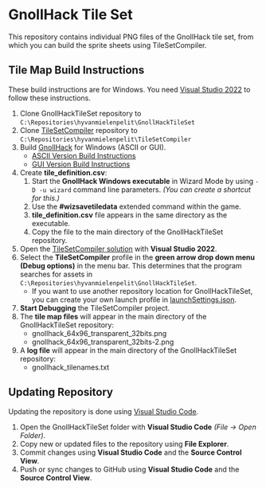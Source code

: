 # GnollHack Tile Set

This repository contains individual PNG files of the GnollHack tile set, from which you can build the sprite sheets using TileSetCompiler.

## Tile Map Build Instructions

These build instructions are for Windows. You need  [Visual Studio 2022](https://visualstudio.microsoft.com/vs/) to follow these instructions.

1. Clone GnollHackTileSet repository to `C:\Repositories\hyvanmielenpelit\GnollHackTileSet`
2. Clone [TileSetCompiler](https://github.com/hyvanmielenpelit/TileSetCompiler) repository to `C:\Repositories\hyvanmielenpelit\TileSetCompiler`
3. Build [GnollHack](https://github.com/hyvanmielenpelit/GnollHack) for Windows (ASCII or GUI).
    - [ASCII Version Build Instructions](https://github.com/hyvanmielenpelit/GnollHack/wiki/Build-Instructions-for-ASCII-Version-on-Windows)
    - [GUI Version Build Instructions](https://github.com/hyvanmielenpelit/GnollHack/wiki/Build-Instructions-for-Windows-GUI-Version-on-Windows)
4. Create **tile_definition.csv**:
    1. Start the **GnollHack Windows executable**  in Wizard Mode by using `-D -u wizard` command line parameters. *(You can create a shortcut for this.)*
    2. Use the **#wizsavetiledata** extended command within the game.
    3. **tile_definition.csv** file appears in the same directory as the executable.
    4. Copy the file to the main directory of the GnollHackTileSet repository.
5. Open the [TileSetCompiler solution](https://github.com/hyvanmielenpelit/TileSetCompiler) with **Visual Studio 2022**.
6. Select the **TileSetCompiler** profile in the **green arrow drop down menu (Debug options)** in the menu bar. This determines that the program searches for assets in `C:\Repositories\hyvanmielenpelit\GnollHackTileSet`.
    - If you want to use another repository location for GnollHackTileSet, you can create your own launch profile in [launchSettings.json](https://github.com/hyvanmielenpelit/TileSetCompiler/blob/master/TileSetCompiler/Properties/launchSettings.json).
7. **Start Debugging** the TileSetCompiler project.
8. The **tile map files** will appear in the main directory of the GnollHackTileSet repository:
    - gnollhack_64x96_transparent_32bits.png
    - gnollhack_64x96_transparent_32bits-2.png
9. A **log file** will appear in the main directory of the GnollHackTileSet repository:
    - gnollhack_tilenames.txt

## Updating Repository

Updating the repository is done using [Visual Studio Code](https://code.visualstudio.com/).

1. Open the GnollHackTileSet folder with **Visual Studio Code** *(File → Open Folder)*.
2. Copy new or updated files to the repository using  **File Explorer**.
3. Commit changes using **Visual Studio Code** and the **Source Control View**.
4. Push or sync changes to GitHub using **Visual Studio Code** and the **Source Control View**.
